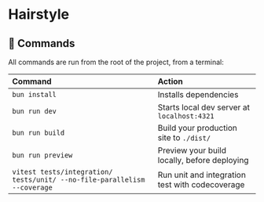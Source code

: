 # Hairstyle

## 🧞 Commands

All commands are run from the root of the project, from a terminal:

| Command                   | Action                                          |
|:--------------------------|:------------------------------------------------|
| `bun install`             | Installs dependencies                           |
| `bun run dev`             | Starts local dev server at `localhost:4321`     |
| `bun run build`           | Build your production site to `./dist/`         |
| `bun run preview`         | Preview your build locally, before deploying    |
| `vitest tests/integration/ tests/unit/ --no-file-parallelism --coverage`       | Run unit and integration test with codecoverage |

